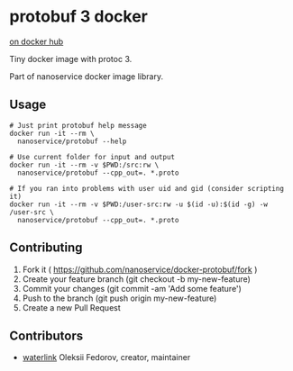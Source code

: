 # protobuf 3 docker

[on docker hub](https://registry.hub.docker.com/u/nanoservice/protobuf/)

Tiny docker image with protoc 3.

Part of nanoservice docker image library.

## Usage

    # Just print protobuf help message
    docker run -it --rm \
      nanoservice/protobuf --help

    # Use current folder for input and output
    docker run -it --rm -v $PWD:/src:rw \
      nanoservice/protobuf --cpp_out=. *.proto

    # If you ran into problems with user uid and gid (consider scripting it)
    docker run -it --rm -v $PWD:/user-src:rw -u $(id -u):$(id -g) -w /user-src \
      nanoservice/protobuf --cpp_out=. *.proto

## Contributing

1. Fork it ( https://github.com/nanoservice/docker-protobuf/fork )
1. Create your feature branch (git checkout -b my-new-feature)
1. Commit your changes (git commit -am 'Add some feature')
1. Push to the branch (git push origin my-new-feature)
1. Create a new Pull Request

## Contributors

* [waterlink](https://github.com/waterlink) Oleksii Fedorov, creator, maintainer
